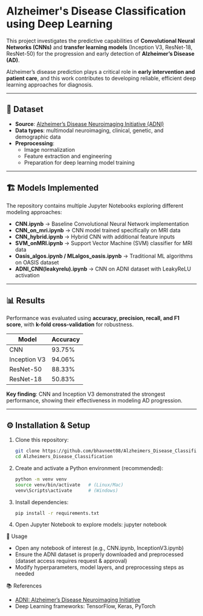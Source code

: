 # Alzheimer's Disease Classification using Deep Learning

This project investigates the predictive capabilities of **Convolutional Neural Networks (CNNs)** and **transfer learning models** (Inception V3, ResNet-18, ResNet-50) for the progression and early detection of **Alzheimer’s Disease (AD)**.  

Alzheimer’s disease prediction plays a critical role in **early intervention and patient care**, and this work contributes to developing reliable, efficient deep learning approaches for diagnosis.

---

## 🧠 Dataset

- **Source**: [Alzheimer’s Disease Neuroimaging Initiative (ADNI)](http://adni.loni.usc.edu/)  
- **Data types**: multimodal neuroimaging, clinical, genetic, and demographic data  
- **Preprocessing**:  
  - Image normalization  
  - Feature extraction and engineering  
  - Preparation for deep learning model training  

---

## 🏗️ Models Implemented

The repository contains multiple Jupyter Notebooks exploring different modeling approaches:

- **CNN.ipynb** → Baseline Convolutional Neural Network implementation  
- **CNN_on_mri.ipynb** → CNN model trained specifically on MRI data  
- **CNN_hybrid.ipynb** → Hybrid CNN with additional feature inputs  
- **SVM_onMRI.ipynb** → Support Vector Machine (SVM) classifier for MRI data  
- **Oasis_algos.ipynb / MLalgos_oasis.ipynb** → Traditional ML algorithms on OASIS dataset  
- **ADNI_CNN(leakyrelu).ipynb** → CNN on ADNI dataset with LeakyReLU activation  

---

## 📊 Results

Performance was evaluated using **accuracy, precision, recall, and F1 score**, with **k-fold cross-validation** for robustness.  

| Model        | Accuracy |
|--------------|----------|
| CNN          | 93.75%   |
| Inception V3 | 94.06%      |
| ResNet-50    | 88.33%     |
| ResNet-18    | 50.83%     |

**Key finding**: CNN and Inception V3 demonstrated the strongest performance, showing their effectiveness in modeling AD progression.

---

## ⚙️ Installation & Setup

1. Clone this repository:
   ```bash
   git clone https://github.com/bhavneet08/Alzheimers_Disease_Classification
   cd Alzheimers_Disease_Classification
2. Create and activate a Python environment (recommended):
   ```bash
   python -m venv venv
   source venv/bin/activate   # (Linux/Mac)
   venv\Scripts\activate      # (Windows)

3. Install dependencies:
   ```bash
   pip install -r requirements.txt
4. Open Jupyter Notebook to explore models:
   jupyter notebook
   
🚀 Usage
* Open any notebook of interest (e.g., CNN.ipynb, InceptionV3.ipynb)
* Ensure the ADNI dataset is properly downloaded and preprocessed (dataset access requires request & approval)
* Modify hyperparameters, model layers, and preprocessing steps as needed

  
📚 References
* [ADNI: Alzheimer’s Disease Neuroimaging Initiative](http://adni.loni.usc.edu/)
* Deep Learning frameworks: TensorFlow, Keras, PyTorch
